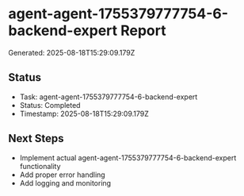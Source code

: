 # agent-agent-1755379777754-6-backend-expert Report

Generated: 2025-08-18T15:29:09.179Z

## Status
- Task: agent-agent-1755379777754-6-backend-expert
- Status: Completed
- Timestamp: 2025-08-18T15:29:09.179Z

## Next Steps
- Implement actual agent-agent-1755379777754-6-backend-expert functionality
- Add proper error handling
- Add logging and monitoring
